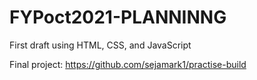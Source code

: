 # FYPoct2021-PLANNINNG 
First draft using HTML, CSS, and JavaScript

Final project: https://github.com/sejamark1/practise-build

